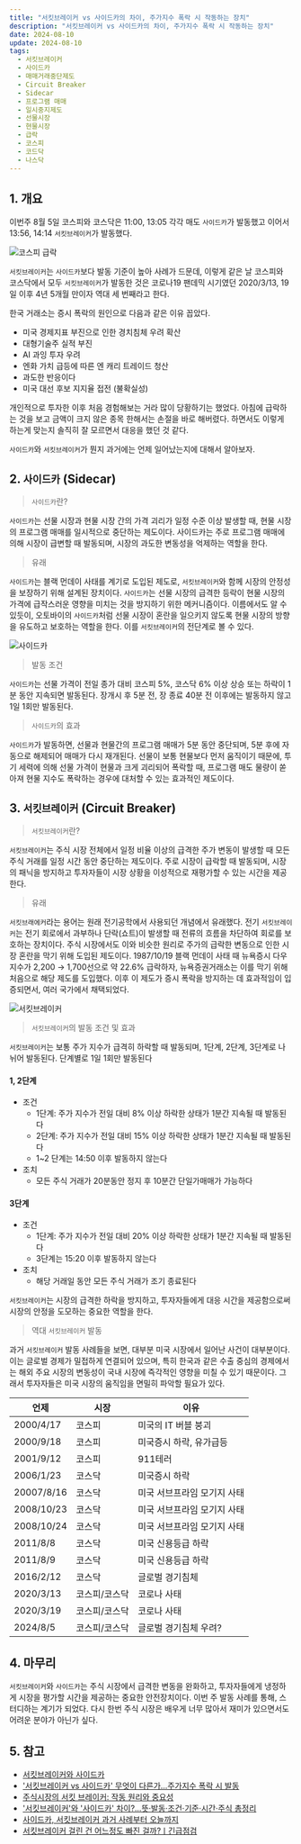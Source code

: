 ```yaml
---
title: "서킷브레이커 vs 사이드카의 차이, 주가지수 폭락 시 작동하는 장치"
description: "서킷브레이커 vs 사이드카의 차이, 주가지수 폭락 시 작동하는 장치"
date: 2024-08-10
update: 2024-08-10
tags:
  - 서킷브레이커
  - 사이드카
  - 매매거래중단제도
  - Circuit Breaker
  - Sidecar
  - 프로그램 매매
  - 일시중지제도
  - 선물시장
  - 현물시장
  - 급락
  - 코스피
  - 코드닥
  - 나스닥
---
```


## 1. 개요

이번주 8월 5일 코스피와 코스닥은 11:00, 13:05 각각 매도 `사이드카`가 발동했고 이어서 13:56, 14:14 `서킷브레이커`가 발동했다.

![코스피 급락](image-20240810174401394.png)

`서킷브레이커`는 `사이드카`보다 발동 기준이 높아 사례가 드문데, 이렇게 같은 날 코스피와 코스닥에서 모두 `서킷브레이커`가 발동한 것은 코로나19 팬데믹 시기였던 2020/3/13, 19일 이후 4년 5개월 만이자 역대 세 번째라고 한다.

한국 거래소는 증시 폭락의 원인으로 다음과 같은 이유 꼽았다.

- 미국 경제지표 부진으로 인한 경치침체 우려 확산
- 대형기술주 실적 부진
- AI 과잉 투자 우려
- 엔화 가치 급등에 따른 엔 캐리 트레이드 청산
- 과도한 반응이다
- 미국 대선 후보 지지율 접전 (불확실성)

개인적으로 투자한 이후 처음 경험해보는 거라 많이 당황하기는 했었다. 아침에 급락하는 것을 보고 금액이 크지 않은 종목 한해서는 손절을 바로 해버렸다. 하면서도 이렇게 하는게 맞는지 솔직히 잘 모르면서 대응을 했던 것 같다.

`사이드카`와 `서킷브레이커`가 뭔지 과거에는 언제 일어났는지에 대해서 알아보자.

## 2. `사이드카` (Sidecar)

> `사이드카`란?

`사이드카`는 선물 시장과 현물 시장 간의 가격 괴리가 일정 수준 이상 발생할 때, 현물 시장의 프로그램 매매를 일시적으로 중단하는 제도이다. 사이드카는 주로 프로그램 매매에 의해 시장이 급변할 때 발동되며, 시장의 과도한 변동성을 억제하는 역할을 한다.

> 유래

`사이드카`는 블랙 먼데이 사태를 계기로 도입된 제도로, `서킷브레이커`와 함께 시장의 안정성을 보장하기 위해 설계된 장치이다. `사이드카`는 선물 시장의 급격한 등락이 현물 시장의 가격에 급작스러운 영향을 미치는 것을 방지하기 위한 메커니즘이다. 이름에서도 알 수 있듯이, 오토바이의 `사이드카`처럼 선물 시장이 혼란을 일으키지 않도록 현물 시장의 방향을 유도하고 보호하는 역할을 한다. 이를 `서킷브레이커`의 전단계로 볼 수 있다.

![사이드카](image-20240810174418115.png)

> 발동 조건

`사이드카`는 선물 가격이 전일 종가 대비 코스피 5%, 코스닥 6% 이상 상승 또는 하락이 1분 동안 지속되면 발동된다. 장개시 후 5분 전, 장 종료 40분 전 이후에는 발동하지 않고 1일 1회만 발동된다.

> `사이드카`의 효과

`사이드카`가 발동하면, 선물과 현물간의 프로그램 매매가 5분 동안 중단되며, 5분 후에 자동으로 해제되어 매매가 다시 재개된다. 선물이 보통 현물보다 먼저 움직이기 때문에, 투기 세력에 의해 선물 가격이 현물과 크게 괴리되어 폭락할 때, 프로그램 매도 물량이 쏟아져 현물 지수도 폭락하는 경우에 대처할 수 있는 효과적인 제도이다.

## 3. `서킷브레이커` (Circuit Breaker)

> `서킷브레이커`란?

`서킷브레이커`는 주식 시장 전체에서 일정 비율 이상의 급격한 주가 변동이 발생할 때 모든 주식 거래를 일정 시간 동안 중단하는 제도이다. 주로 시장이 급락할 때 발동되며, 시장의 패닉을 방지하고 투자자들이 시장 상황을 이성적으로 재평가할 수 있는 시간을 제공한다.

> 유래

`서킷브래에커`라는 용어는 원래 전기공학에서 사용되던 개념에서 유래했다. 전기 `서킷브레이커`는 전기 회로에서 과부하나 단락(쇼트)이 발생할 때 전류의 흐름을 차단하여 회로를 보호하는 장치이다. 주식 시장에서도 이와 비슷한 원리로 주가의 급락한 변동으로 인한 시장 혼란을 막기 위해 도입된 제도이다. 1987/10/19 블랙 먼데이 사태 때 뉴욕증시 다우 지수가 2,200 → 1,700선으로 약 22.6% 급락하자,  뉴욕증권거래소는 이를 막기 위해 처음으로 해당 제도를 도입했다. 이후 이 제도가 증시 폭락을 방지하는 데 효과적임이 입증되면서, 여러 국가에서 채택되었다. 

![서킷브레이커](서킷-브레이커.png)

> `서킷브레이커`의 발동 조건 및 효과

`서킷브레이커`는 보통 주가 지수가 급격히 하락할 때 발동되며, 1단계, 2단계, 3단계로 나뉘어 발동된다. 단계별로 1일 1회만 발동된다

#### 1, 2단계

- 조건
  - 1단계: 주가 지수가 전일 대비 8% 이상 하락한 상태가 1분간 지속될 때 발동된다
  - 2단계: 주가 지수가 전일 대비 15% 이상 하락한 상태가 1분간 지속될 때 발동된다
  - 1~2 단계는 14:50 이후 발동하지 않는다
- 조치
  - 모든 주식 거래가 20분동안 정지 후 10분간 단일가매매가 가능하다

#### 3단계

- 조건
  - 1단계: 주가 지수가 전일 대비 20% 이상 하락한 상태가 1분간 지속될 때 발동된다
  - 3단계는 15:20 이후 발동하지 않는다
- 조치
  - 해당 거래일 동안 모든 주식 거래가 조기 종료된다

`서킷브레이커`는 시장의 급격한 하락을 방지하고, 투자자들에게 대응 시간을 제공함으로써 시장의 안정을 도모하는 중요한 역할을 한다.

> 역대 `서킷브레이커` 발동

과거 `서킷브레이커` 발동 사례들을 보면, 대부분 미국 시장에서 일어난 사건이 대부분이다. 이는 글로벌 경제가 밀접하게 연결되어 있으며, 특히 한국과 같은 수출 중심의 경제에서는 해외 주요 시장의 변동성이 국내 시장에 즉각적인 영향을 미칠 수 있기 때문이다. 그래서 투자자들은 미국 시장의 움직임을 면밀히 파악할 필요가 있다.

| 언제       | 시장          | 이유                        |
| ---------- | ------------- | --------------------------- |
| 2000/4/17  | 코스피        | 미국의 IT 버블 붕괴         |
| 2000/9/18  | 코스피        | 미국증시 하락, 유가급등     |
| 2001/9/12  | 코스피        | 911테러                     |
| 2006/1/23  | 코스닥        | 미국증시 하락               |
| 20007/8/16 | 코스닥        | 미국 서브프라임 모기지 사태 |
| 2008/10/23 | 코스닥        | 미국 서브프라임 모기지 사태 |
| 2008/10/24 | 코스닥        | 미국 서브프라임 모기지 사태 |
| 2011/8/8   | 코스닥        | 미국 신용등급 하락          |
| 2011/8/9   | 코스닥        | 미국 신용등급 하락          |
| 2016/2/12  | 코스닥        | 글로벌 경기침체             |
| 2020/3/13  | 코스피/코스닥 | 코로나 사태                 |
| 2020/3/19  | 코스피/코스닥 | 코로나 사태                 |
| 2024/8/5   | 코스피/코스닥 | 글로벌 경기침체 우려?       |

## 4. 마무리

`서킷브레이커`와 `사이드카`는 주식 시장에서 급격한 변동을 완화하고, 투자자들에게 냉정하게 시장을 평가할 시간을 제공하는 중요한 안전장치이다. 이번 주 발동 사례를 통해, 스터디하는 계기가 되었다. 다시 한번 주식 시장은 배우게 너무 많아서 재미가 있으면서도 어려운 분야가 아닌가 싶다.

## 5. 참고

- [서킷브레이커와 사이드카](https://www.dndn.io/blog/213)
- ['서킷브레이커 vs 사이드카' 무엇이 다른가...주가지수 폭락 시 발동](https://www.esocialtimes.com/news/articleView.html?idxno=36800)
- [주식시장의 서킷 브레이커: 작동 원리와 중요성](https://juding.tistory.com/entry/주식시장의-서킷-브레이커-작동-원리와-중요성)
- ['서킷브레이커'와 '사이드카' 차이?...뜻·발동·조건·기준·시간·주식 총정리](https://www.salgoonews.com/news/articleView.html?idxno=41871)
- [사이드카, 서킷브레이커 과거 사례부터 오늘까지](https://www.newsway.co.kr/news/view?ud=2024080516442151398)
- [서킷브레이커 걸린 건 어느정도 빠진 걸까?ㅣ긴급점검](https://www.youtube.com/watch?v=AiHf9B6WGyE)

